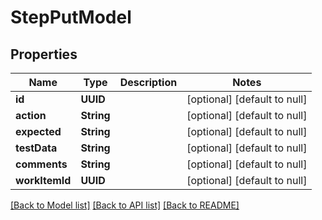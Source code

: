 # StepPutModel
## Properties

| Name | Type | Description | Notes |
|------------ | ------------- | ------------- | -------------|
| **id** | **UUID** |  | [optional] [default to null] |
| **action** | **String** |  | [optional] [default to null] |
| **expected** | **String** |  | [optional] [default to null] |
| **testData** | **String** |  | [optional] [default to null] |
| **comments** | **String** |  | [optional] [default to null] |
| **workItemId** | **UUID** |  | [optional] [default to null] |

[[Back to Model list]](../README.md#documentation-for-models) [[Back to API list]](../README.md#documentation-for-api-endpoints) [[Back to README]](../README.md)

